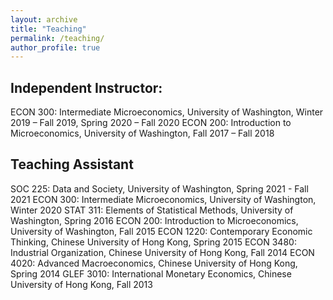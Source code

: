 ```yaml
---
layout: archive
title: "Teaching"
permalink: /teaching/
author_profile: true
---
```


<!-- 
{% include base_path %}

{% for post in site.teaching reversed %}
  {% include archive-single.html %}
{% endfor %} -->

## Independent Instructor:
ECON 300: Intermediate Microeconomics, University of Washington, Winter 2019 – Fall 2019, Spring 2020 – Fall 2020
ECON 200: Introduction to Microeconomics, University of Washington, Fall 2017 – Fall 2018

## Teaching Assistant
SOC 225: Data and Society, University of Washington, Spring 2021 - Fall 2021
ECON 300: Intermediate Microeconomics, University of Washington, Winter 2020
STAT 311: Elements of Statistical Methods, University of Washington, Spring 2016
ECON 200: Introduction to Microeconomics, University of Washington, Fall 2015
ECON 1220: Contemporary Economic Thinking, Chinese University of Hong Kong, Spring 2015
ECON 3480: Industrial Organization, Chinese University of Hong Kong, Fall 2014
ECON 4020: Advanced Macroeconomics, Chinese University of Hong Kong, Spring 2014
GLEF 3010: International Monetary Economics, Chinese University of Hong Kong, Fall 2013
